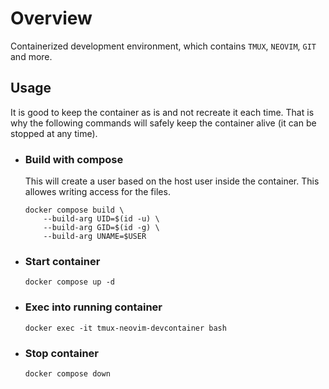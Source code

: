 # Overview

Containerized development environment, which contains `TMUX`, `NEOVIM`, `GIT` and more.

## Usage

It is good to keep the container as is and not recreate it each time. That is why the following commands will safely keep the container alive (it can be stopped at any time).

* ### Build with compose

    This will create a user based on the host user inside the container. This allowes writing access for the files.

    ```
    docker compose build \
        --build-arg UID=$(id -u) \
        --build-arg GID=$(id -g) \
        --build-arg UNAME=$USER
    ```

* ### Start container
    ```
    docker compose up -d
    ```

* ### Exec into running container
    ```
    docker exec -it tmux-neovim-devcontainer bash
    ```

* ### Stop container
    ```
    docker compose down
    ```